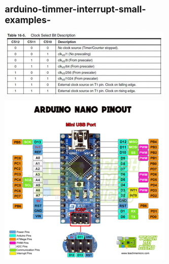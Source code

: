 # arduino-timmer-interrupt-small-examples-
![alt text](https://github.com/costycnc/arduino-timmer-interrupt-small-examples-/blob/master/prescaler.jpeg)


![alt text](https://github.com/costycnc/arduino-timmer-interrupt-small-examples-/blob/master/Arduino-Nano-pinout-1.jpg)
